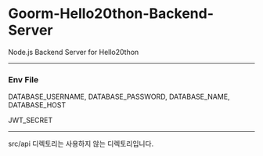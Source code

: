 # Goorm-Hello20thon-Backend-Server
Node.js Backend Server for Hello20thon

---

### Env File

DATABASE_USERNAME, DATABASE_PASSWORD, DATABASE_NAME, DATABASE_HOST

JWT_SECRET

---

src/api 디렉토리는 사용하지 않는 디렉토리입니다.
